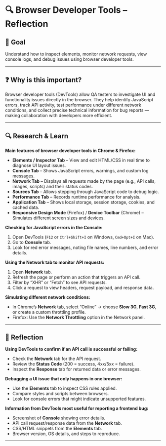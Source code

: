 # 🔍 Browser Developer Tools – Reflection

## 🎯 Goal

Understand how to inspect elements, monitor network requests, view console logs, and debug issues using browser developer tools.

---

## ❓ Why is this important?

Browser developer tools (DevTools) allow QA testers to investigate UI and functionality issues directly in the browser. They help identify JavaScript errors, track API activity, test performance under different network conditions, and collect precise technical information for bug reports — making collaboration with developers more efficient.

---

## 🔍 Research & Learn

**Main features of browser developer tools in Chrome & Firefox:**

- **Elements / Inspector Tab** – View and edit HTML/CSS in real time to diagnose UI layout issues.
- **Console Tab** – Shows JavaScript errors, warnings, and custom log messages.
- **Network Tab** – Displays all requests made by the page (e.g., API calls, images, scripts) and their status codes.
- **Sources Tab** – Allows stepping through JavaScript code to debug logic.
- **Performance Tab** – Records runtime performance for analysis.
- **Application Tab** – Shows local storage, session storage, cookies, and cached data.
- **Responsive Design Mode** (Firefox) / **Device Toolbar** (Chrome) – Simulates different screen sizes and devices.

**Checking for JavaScript errors in the Console:**

1. Open DevTools (`F12` or `Ctrl+Shift+I` on Windows, `Cmd+Opt+I` on Mac).
2. Go to **Console** tab.
3. Look for red error messages, noting file names, line numbers, and error details.

**Using the Network tab to monitor API requests:**

1. Open **Network** tab.
2. Refresh the page or perform an action that triggers an API call.
3. Filter by “XHR” or “Fetch” to see API requests.
4. Click a request to view headers, request payload, and response data.

**Simulating different network conditions:**

- In Chrome’s **Network** tab, select “Online” → choose **Slow 3G**, **Fast 3G**, or create a custom throttling profile.
- Firefox: Use the **Network Throttling** option in the Network panel.

---

## 📝 Reflection

**Using DevTools to confirm if an API call is successful or failing:**

- Check the **Network** tab for the API request.
- Review the **Status Code** (200 = success, 4xx/5xx = failure).
- Inspect the **Response** tab for returned data or error messages.

**Debugging a UI issue that only happens in one browser:**

- Use the **Elements** tab to inspect CSS rules applied.
- Compare styles and scripts between browsers.
- Look for console errors that might indicate unsupported features.

**Information from DevTools most useful for reporting a frontend bug:**

- Screenshot of **Console** showing error details.
- API call request/response data from the **Network** tab.
- CSS/HTML snippets from the **Elements** tab.
- Browser version, OS details, and steps to reproduce.

---
